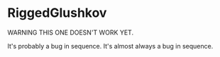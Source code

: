 # RiggedGlushkov

WARNING THIS ONE DOESN'T WORK YET.

It's probably a bug in sequence.  It's almost always a bug in sequence.
